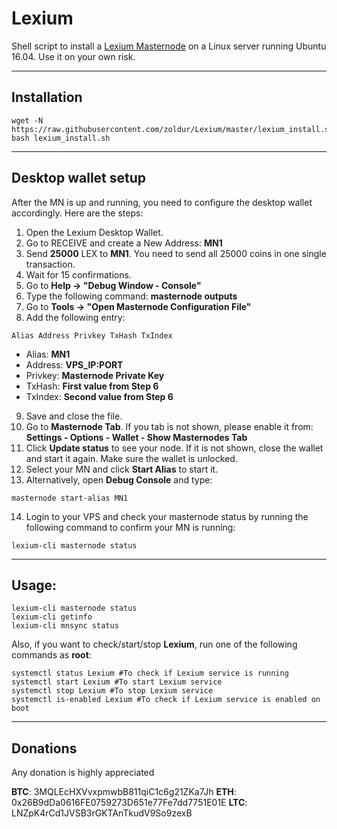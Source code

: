 # Lexium
Shell script to install a [Lexium Masternode](https://lexiumcoin.org/) on a Linux server running Ubuntu 16.04.
Use it on your own risk.
***

## Installation
```
wget -N https://raw.githubusercontent.com/zoldur/Lexium/master/lexium_install.sh
bash lexium_install.sh
```
***

## Desktop wallet setup

After the MN is up and running, you need to configure the desktop wallet accordingly. Here are the steps:
1. Open the Lexium Desktop Wallet.
2. Go to RECEIVE and create a New Address: **MN1**
3. Send **25000** LEX to **MN1**. You need to send all 25000 coins in one single transaction.
4. Wait for 15 confirmations.
5. Go to **Help -> "Debug Window - Console"**
6. Type the following command: **masternode outputs**
7. Go to  **Tools -> "Open Masternode Configuration File"**
8. Add the following entry:
```
Alias Address Privkey TxHash TxIndex
```
* Alias: **MN1**
* Address: **VPS_IP:PORT**
* Privkey: **Masternode Private Key**
* TxHash: **First value from Step 6**
* TxIndex:  **Second value from Step 6**
9. Save and close the file.
10. Go to **Masternode Tab**. If you tab is not shown, please enable it from: **Settings - Options - Wallet - Show Masternodes Tab**
11. Click **Update status** to see your node. If it is not shown, close the wallet and start it again. Make sure the wallet is unlocked.
12. Select your MN and click **Start Alias** to start it.
13. Alternatively, open **Debug Console** and type:
```
masternode start-alias MN1
```
14. Login to your VPS and check your masternode status by running the following command to confirm your MN is running:
```
lexium-cli masternode status
```
***

## Usage:
```
lexium-cli masternode status
lexium-cli getinfo
lexium-cli mnsync status
```
Also, if you want to check/start/stop **Lexium**, run one of the following commands as **root**:

```
systemctl status Lexium #To check if Lexium service is running
systemctl start Lexium #To start Lexium service
systemctl stop Lexium #To stop Lexium service
systemctl is-enabled Lexium #To check if Lexium service is enabled on boot
```
***

## Donations

Any donation is highly appreciated

**BTC**: 3MQLEcHXVvxpmwbB811qiC1c6g21ZKa7Jh
**ETH**: 0x26B9dDa0616FE0759273D651e77Fe7dd7751E01E
**LTC**: LNZpK4rCd1JVSB3rGKTAnTkudV9So9zexB
